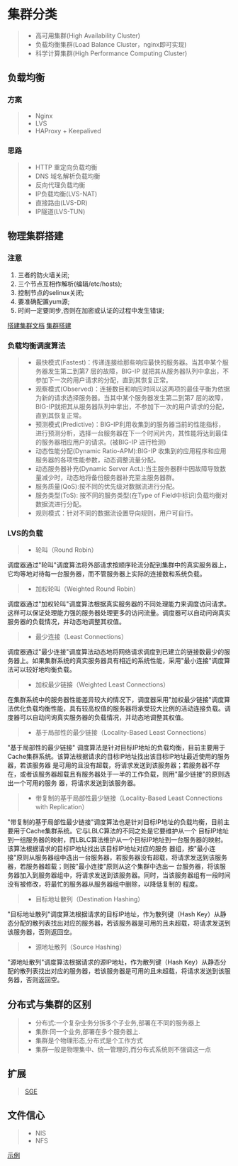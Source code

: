 
# 集群分类

>* 高可用集群(High Availability Cluster)
>* 负载均衡集群(Load Balance Cluster，nginx即可实现)
>* 科学计算集群(High Performance Computing Cluster)

## 负载均衡

### 方案

>* Nginx
>* LVS
>* HAProxy + Keepalived

### 思路

>* HTTP 重定向负载均衡
>* DNS 域名解析负载均衡
>* 反向代理负载均衡
>* IP负载均衡(LVS-NAT)
>* 直接路由(LVS-DR)
>* IP隧道(LVS-TUN)

## 物理集群搭建

### 注意

1. 三者的防火墙关闭;
2. 三个节点互相作解析(编辑/etc/hosts);
3. 控制节点的selinux关闭;
4. 要准确配置yum源;
5. 时间一定要同步,否则在加密或认证的过程中发生错误;

[搭建集群文档](https://www.cnblogs.com/Su-30MKK/p/5578391.html)
[集群搭建](https://www.aliyun.com/jiaocheng/192590.html)

### 负载均衡调度算法

>* 最快模式(Fastest)：传递连接给那些响应最快的服务器。当其中某个服务器发生第二到第7 层的故障，BIG-IP 就把其从服务器队列中拿出，不参加下一次的用户请求的分配，直到其恢复正常。
>* 观察模式(Observed)：连接数目和响应时间以这两项的最佳平衡为依据为新的请求选择服务器。当其中某个服务器发生第二到第7 层的故障，BIG-IP就把其从服务器队列中拿出，不参加下一次的用户请求的分配，直到其恢复正常。
>* 预测模式(Predictive)：BIG-IP利用收集到的服务器当前的性能指标，进行预测分析，选择一台服务器在下一个时间片内，其性能将达到最佳的服务器相应用户的请求。(被BIG-IP 进行检测)
>* 动态性能分配(Dynamic Ratio-APM):BIG-IP 收集到的应用程序和应用服务器的各项性能参数，动态调整流量分配。
>* 动态服务器补充(Dynamic Server Act.):当主服务器群中因故障导致数量减少时，动态地将备份服务器补充至主服务器群。
>* 服务质量(QoS):按不同的优先级对数据流进行分配。
>* 服务类型(ToS): 按不同的服务类型(在Type of Field中标识)负载均衡对数据流进行分配。
>* 规则模式：针对不同的数据流设置导向规则，用户可自行。

### LVS的负载

>* 轮叫（Round Robin）

调度器通过"轮叫"调度算法将外部请求按顺序轮流分配到集群中的真实服务器上，它均等地对待每一台服务器，而不管服务器上实际的连接数和系统负载。

>* 加权轮叫（Weighted Round Robin）

调度器通过"加权轮叫"调度算法根据真实服务器的不同处理能力来调度访问请求。这样可以保证处理能力强的服务器处理更多的访问流量。调度器可以自动问询真实服务器的负载情况，并动态地调整其权值。

>* 最少连接（Least Connections）

调度器通过"最少连接"调度算法动态地将网络请求调度到已建立的链接数最少的服务器上。如果集群系统的真实服务器具有相近的系统性能，采用"最小连接"调度算法可以较好地均衡负载。

>* 加权最少链接（Weighted Least Connections）

在集群系统中的服务器性能差异较大的情况下，调度器采用"加权最少链接"调度算法优化负载均衡性能，具有较高权值的服务器将承受较大比例的活动连接负载。调度器可以自动问询真实服务器的负载情况，并动态地调整其权值。

>* 基于局部性的最少链接（Locality-Based Least Connections）

"基于局部性的最少链接" 调度算法是针对目标IP地址的负载均衡，目前主要用于Cache集群系统。该算法根据请求的目标IP地址找出该目标IP地址最近使用的服务器，若该服务器 是可用的且没有超载，将请求发送到该服务器；若服务器不存在，或者该服务器超载且有服务器处于一半的工作负载，则用"最少链接"的原则选出一个可用的服务 器，将请求发送到该服务器。

>* 带复制的基于局部性最少链接（Locality-Based Least Connections with Replication）

"带复制的基于局部性最少链接"调度算法也是针对目标IP地址的负载均衡，目前主要用于Cache集群系统。它与LBLC算法的不同之处是它要维护从一个 目标IP地址到一组服务器的映射，而LBLC算法维护从一个目标IP地址到一台服务器的映射。该算法根据请求的目标IP地址找出该目标IP地址对应的服务 器组，按"最小连接"原则从服务器组中选出一台服务器，若服务器没有超载，将请求发送到该服务器，若服务器超载；则按"最小连接"原则从这个集群中选出一 台服务器，将该服务器加入到服务器组中，将请求发送到该服务器。同时，当该服务器组有一段时间没有被修改，将最忙的服务器从服务器组中删除，以降低复制的 程度。

>* 目标地址散列（Destination Hashing）

"目标地址散列"调度算法根据请求的目标IP地址，作为散列键（Hash Key）从静态分配的散列表找出对应的服务器，若该服务器是可用的且未超载，将请求发送到该服务器，否则返回空。

>* 源地址散列（Source Hashing）

"源地址散列"调度算法根据请求的源IP地址，作为散列键（Hash Key）从静态分配的散列表找出对应的服务器，若该服务器是可用的且未超载，将请求发送到该服务器，否则返回空。

## 分布式与集群的区别

>* 分布式:一个复杂业务分拆多个子业务,部署在不同的服务器上
>* 集群:同一个业务,部署在多个服务器上.
>* 集群是个物理形态,分布式是个工作方式
>* 集群一般是物理集中、统一管理的,而分布式系统则不强调这一点

## 扩展

> [SGE](http://blog.chinaunix.net/uid-24404943-id-4119431.html)

## 文件信心

> * NIS
> * NFS

[示例](https://www.jianshu.com/p/24d6cf128549)
